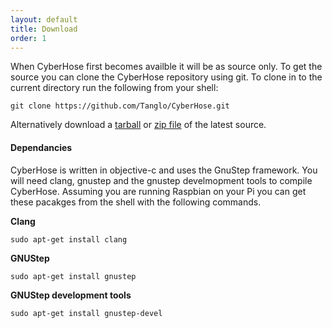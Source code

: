 ```yaml
---
layout: default
title: Download
order: 1
---
```

When CyberHose first becomes availble it will be as source only.  To get the source you can clone the CyberHose repository using git.  To clone in to the current directory run the following from your shell:

 ```
git clone https://github.com/Tanglo/CyberHose.git
```

Alternatively download a [tarball](https://github.com/Tanglo/CyberHose/tarball/master "CyberHose tarball") or [zip file](https://github.com/Tanglo/CyberHose/zipball/master "CyberHose zip file") of the latest source.

 

#### Dependancies
CyberHose is written in objective-c and uses the GnuStep framework.  You will need clang, gnustep and the gnustep develmopment tools to compile CyberHose.  Assuming you are running Raspbian on your Pi you can get these pacakges from the shell with the following commands.

__Clang__
```
sudo apt-get install clang
```

__GNUStep__
```
sudo apt-get install gnustep
```

__GNUStep development tools__
```
sudo apt-get install gnustep-devel
```
